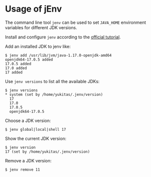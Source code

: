 # Usage of jEnv

The command line tool `jenv` can be used to set `JAVA_HOME` environment variables for different JDK versions.


Install and configure `jenv` according to the [official tutorial](http://www.jenv.be/).

Add an installed JDK to jenv like:

```console
$ jenv add /usr/lib/jvm/java-1.17.0-openjdk-amd64
openjdk64-17.0.5 added
17.0.5 added
17.0 added
17 added
```

Use `jenv versions` to list all the available JDKs:

```console
$ jenv versions
* system (set by /home/yukitas/.jenv/version)
  17
  17.0
  17.0.5
  openjdk64-17.0.5  
```

Choose a JDK version:

```console
$ jenv global|local|shell 17
```

Show the current JDK version:

```console
$ jenv version
17 (set by /home/yukitas/.jenv/version)
```

Remove a JDK version:

```console
$ jenv remove 11
```
